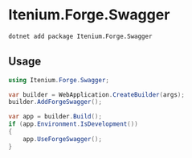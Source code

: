 Itenium.Forge.Swagger
=====================

```sh
dotnet add package Itenium.Forge.Swagger
```

## Usage

```cs
using Itenium.Forge.Swagger;

var builder = WebApplication.CreateBuilder(args);
builder.AddForgeSwagger();

var app = builder.Build();
if (app.Environment.IsDevelopment())
{
    app.UseForgeSwagger();
}
```

